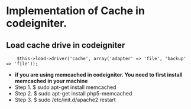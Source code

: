 # Implementation of Cache in codeigniter.

## Load cache drive in codeigniter 
		$this->load->driver('cache', array('adapter' => 'file', 'backup' => 'file'));
* **if you are using memcached in codeigniter. You need to first install memcached in your machine**
* Step 1. 
	$ sudo apt-get install memcached 
* Step 2. 
	$ sudo apt-get install php5-memcached 
* Step 3. 
	$ sudo /etc/init.d/apache2 restart 



 
  
